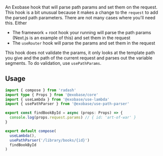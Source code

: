 An Exobase hook that will parse path params and set them on the request. This hook is a bit unusual because it makes a change to the `request` to add the parsed path parameters. There are not many cases where you'll need this. Either

- The framework + root hook your running will parse the path params (Next.js is an example of this) and set them in the request
- The `useRouter` hook will parse the params and set them in the request

This hook does not validate the params, it only looks at the template path you give and the path of the current request and parses out the variable segments. To do validation, use `usePathParams`.

## Usage

```ts
import { compose } from 'radash'
import type { Props } from '@exobase/core'
import { useLambda } from '@exobase/use-lambda'
import { usePathParser } from '@exobase/use-path-parser'

export const findBookById = async (props: Props) => {
  console.log(props.request.params) // { id: 'art-of-war' }
}

export default compose(
  useLambda(),
  usePathParser('/library/books/{id}')
  findBookById
)
```
